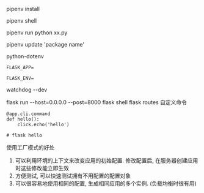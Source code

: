 
pipenv install

pipenv shell

pipenv run python xx.py

pipenv update 'package name'


python-dotenv
    
    FLASK_APP=
    
    FLASK_ENV=

watchdog --dev

flask run --host=0.0.0.0 --post=8000
flask shell
flask routes
自定义命令
```
@app.cli.command
def hello():
    click.echo('hello')

# flask hello
```

使用工厂模式的好处
1. 可以利用环境的上下文来改变应用的初始配置. 修改配置后, 在服务器创建应用时这些修改能立即生效
2. 方便测试, 可以快速测试拥有不用配置的配置对象
3. 可以很容易地使用相同的配置, 生成相同应用的多个实例. (负载均衡时很有用)
